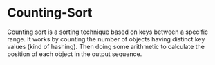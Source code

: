 # Counting-Sort

Counting sort is a sorting technique based on keys between a specific range.
It works by counting the number of objects having distinct key values (kind of hashing).
Then doing some arithmetic to calculate the position of each object in the output sequence.
